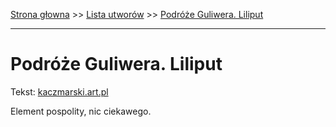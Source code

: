 [Strona głowna](../index.md) >> [Lista utworów](../list.md) >> [Podróże Guliwera. Liliput](446.md)

---

# Podróże Guliwera. Liliput

Tekst: [kaczmarski.art.pl](https://www.kaczmarski.art.pl/tworczosc/wiersze/podroze-guliwera-liliput/)

Element pospolity, nic ciekawego.
